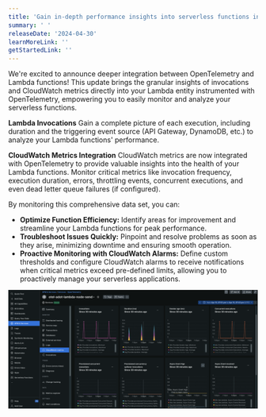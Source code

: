 ```yaml
---
title: 'Gain in-depth performance insights into serverless functions instrumented with OpenTelemetry'
summary: ' '
releaseDate: '2024-04-30'
learnMoreLink: ''
getStartedLink: ''
---
```


We're excited to announce deeper integration between OpenTelemetry and Lambda functions! This update brings the granular insights of invocations and CloudWatch metrics directly into your Lambda entity instrumented with OpenTelemetry, empowering you to easily monitor and analyze your serverless functions. 

**Lambda Invocations**
Gain a complete picture of each execution, including duration and the triggering event source (API Gateway, DynamoDB, etc.) to analyze your Lambda functions' performance. 

**CloudWatch Metrics Integration**
CloudWatch metrics are now integrated with OpenTelemetry to provide valuable insights into the health of your Lambda functions. Monitor critical metrics like invocation frequency, execution duration, errors, throttling events, concurrent executions, and even dead letter queue failures (if configured). 

By monitoring this comprehensive data set, you can:
* **Optimize Function Efficiency:** Identify areas for improvement and streamline your Lambda functions for peak performance.
* **Troubleshoot Issues Quickly:** Pinpoint and resolve problems as soon as they arise, minimizing downtime and ensuring smooth operation.
* **Proactive Monitoring with CloudWatch Alarms:** Define custom thresholds and configure CloudWatch alarms to receive notifications when critical metrics exceed pre-defined limits, allowing you to proactively manage your serverless applications.

![OTel Lambda experience](./images/otel_lambda.png "A screenshot that shows the OTel Lambda experience")
